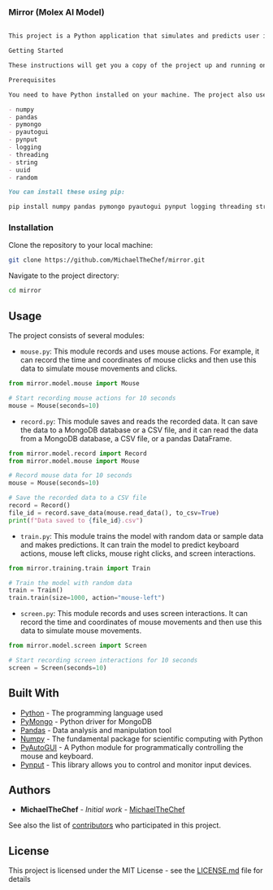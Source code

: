 ### Mirror (Molex AI Model)
```markdown

This project is a Python application that simulates and predicts user interactions with the system. It records and uses mouse and keyboard actions, and also includes screen interactions.

Getting Started

These instructions will get you a copy of the project up and running on your local machine for development and testing purposes.

Prerequisites

You need to have Python installed on your machine. The project also uses the following Python libraries:

- numpy
- pandas
- pymongo
- pyautogui
- pynput
- logging
- threading
- string
- uuid
- random
```
```markdown
You can install these using pip:

pip install numpy pandas pymongo pyautogui pynput logging threading string uuid random
```

### Installation

Clone the repository to your local machine:

```bash
git clone https://github.com/MichaelTheChef/mirror.git
```

Navigate to the project directory:

```bash
cd mirror
```

## Usage

The project consists of several modules:

- `mouse.py`: This module records and uses mouse actions. For example, it can record the time and coordinates of mouse clicks and then use this data to simulate mouse movements and clicks.

```python
from mirror.model.mouse import Mouse

# Start recording mouse actions for 10 seconds
mouse = Mouse(seconds=10)
```

- `record.py`: This module saves and reads the recorded data. It can save the data to a MongoDB database or a CSV file, and it can read the data from a MongoDB database, a CSV file, or a pandas DataFrame.

```python
from mirror.model.record import Record
from mirror.model.mouse import Mouse

# Record mouse data for 10 seconds
mouse = Mouse(seconds=10)

# Save the recorded data to a CSV file
record = Record()
file_id = record.save_data(mouse.read_data(), to_csv=True)
print(f"Data saved to {file_id}.csv")
```

- `train.py`: This module trains the model with random data or sample data and makes predictions. It can train the model to predict keyboard actions, mouse left clicks, mouse right clicks, and screen interactions.

```python
from mirror.training.train import Train

# Train the model with random data
train = Train()
train.train(size=1000, action="mouse-left")
```

- `screen.py`: This module records and uses screen interactions. It can record the time and coordinates of mouse movements and then use this data to simulate mouse movements.

```python
from mirror.model.screen import Screen

# Start recording screen interactions for 10 seconds
screen = Screen(seconds=10)
```

## Built With

* [Python](https://www.python.org/) - The programming language used
* [PyMongo](https://pymongo.readthedocs.io/en/stable/) - Python driver for MongoDB
* [Pandas](https://pandas.pydata.org/) - Data analysis and manipulation tool
* [Numpy](https://numpy.org/) - The fundamental package for scientific computing with Python
* [PyAutoGUI](https://pyautogui.readthedocs.io/en/latest/) - A Python module for programmatically controlling the mouse and keyboard.
* [Pynput](https://pynput.readthedocs.io/en/latest/) - This library allows you to control and monitor input devices.

## Authors

* **MichaelTheChef** - *Initial work* - [MichaelTheChef](https://github.com/MichaelTheChef)

See also the list of [contributors](https://github.com/your/project/contributors) who participated in this project.

## License

This project is licensed under the MIT License - see the [LICENSE.md](LICENSE.md) file for details
